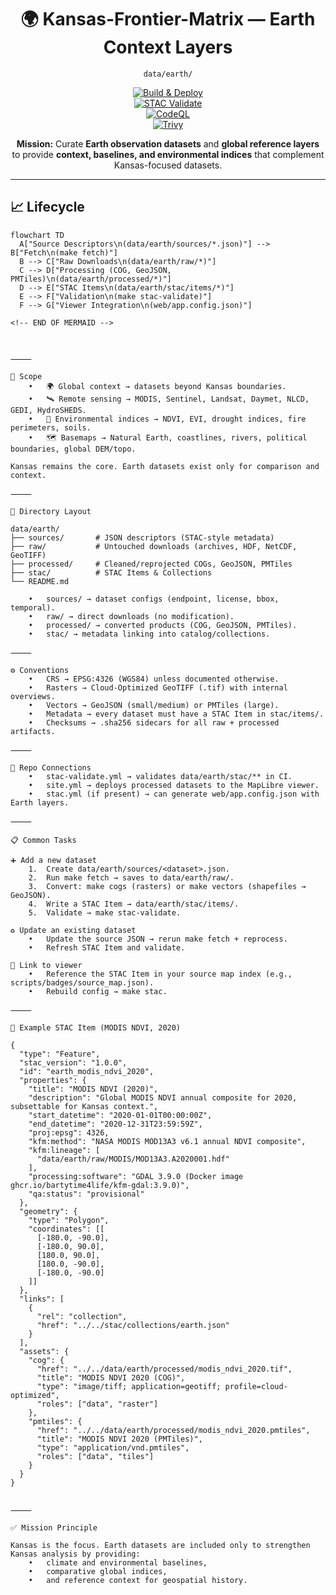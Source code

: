 <div align="center">

# 🌍 Kansas-Frontier-Matrix — Earth Context Layers  
`data/earth/`

[![Build & Deploy](https://github.com/bartytime4life/Kansas-Frontier-Matrix/actions/workflows/site.yml/badge.svg)](https://github.com/bartytime4life/Kansas-Frontier-Matrix/actions/workflows/site.yml)  
[![STAC Validate](https://github.com/bartytime4life/Kansas-Frontier-Matrix/actions/workflows/stac-validate.yml/badge.svg)](https://github.com/bartytime4life/Kansas-Frontier-Matrix/actions/workflows/stac-validate.yml)  
[![CodeQL](https://github.com/bartytime4life/Kansas-Frontier-Matrix/actions/workflows/codeql.yml/badge.svg)](https://github.com/bartytime4life/Kansas-Frontier-Matrix/actions/workflows/codeql.yml)  
[![Trivy](https://github.com/bartytime4life/Kansas-Frontier-Matrix/actions/workflows/trivy.yml/badge.svg)](https://github.com/bartytime4life/Kansas-Frontier-Matrix/actions/workflows/trivy.yml)

**Mission:** Curate **Earth observation datasets** and **global reference layers**  
to provide **context, baselines, and environmental indices** that complement Kansas-focused datasets.

</div>

---

## 📈 Lifecycle

```mermaid
flowchart TD
  A["Source Descriptors\n(data/earth/sources/*.json)"] --> B["Fetch\n(make fetch)"]
  B --> C["Raw Downloads\n(data/earth/raw/*)"]
  C --> D["Processing (COG, GeoJSON, PMTiles)\n(data/earth/processed/*)"]
  D --> E["STAC Items\n(data/earth/stac/items/*)"]
  E --> F["Validation\n(make stac-validate)"]
  F --> G["Viewer Integration\n(web/app.config.json)"]

<!-- END OF MERMAID -->



⸻

🧭 Scope
	•	🌍 Global context → datasets beyond Kansas boundaries.
	•	🛰️ Remote sensing → MODIS, Sentinel, Landsat, Daymet, NLCD, GEDI, HydroSHEDS.
	•	🌱 Environmental indices → NDVI, EVI, drought indices, fire perimeters, soils.
	•	🗺️ Basemaps → Natural Earth, coastlines, rivers, political boundaries, global DEM/topo.

Kansas remains the core. Earth datasets exist only for comparison and context.

⸻

📂 Directory Layout

data/earth/
├── sources/       # JSON descriptors (STAC-style metadata)
├── raw/           # Untouched downloads (archives, HDF, NetCDF, GeoTIFF)
├── processed/     # Cleaned/reprojected COGs, GeoJSON, PMTiles
├── stac/          # STAC Items & Collections
└── README.md

	•	sources/ → dataset configs (endpoint, license, bbox, temporal).
	•	raw/ → direct downloads (no modification).
	•	processed/ → converted products (COG, GeoJSON, PMTiles).
	•	stac/ → metadata linking into catalog/collections.

⸻

⚙️ Conventions
	•	CRS → EPSG:4326 (WGS84) unless documented otherwise.
	•	Rasters → Cloud-Optimized GeoTIFF (.tif) with internal overviews.
	•	Vectors → GeoJSON (small/medium) or PMTiles (large).
	•	Metadata → every dataset must have a STAC Item in stac/items/.
	•	Checksums → .sha256 sidecars for all raw + processed artifacts.

⸻

🔗 Repo Connections
	•	stac-validate.yml → validates data/earth/stac/** in CI.
	•	site.yml → deploys processed datasets to the MapLibre viewer.
	•	stac.yml (if present) → can generate web/app.config.json with Earth layers.

⸻

📋 Common Tasks

➕ Add a new dataset
	1.	Create data/earth/sources/<dataset>.json.
	2.	Run make fetch → saves to data/earth/raw/.
	3.	Convert: make cogs (rasters) or make vectors (shapefiles → GeoJSON).
	4.	Write a STAC Item → data/earth/stac/items/.
	5.	Validate → make stac-validate.

♻️ Update an existing dataset
	•	Update the source JSON → rerun make fetch + reprocess.
	•	Refresh STAC Item and validate.

🔗 Link to viewer
	•	Reference the STAC Item in your source map index (e.g., scripts/badges/source_map.json).
	•	Rebuild config → make stac.

⸻

📑 Example STAC Item (MODIS NDVI, 2020)

{
  "type": "Feature",
  "stac_version": "1.0.0",
  "id": "earth_modis_ndvi_2020",
  "properties": {
    "title": "MODIS NDVI (2020)",
    "description": "Global MODIS NDVI annual composite for 2020, subsettable for Kansas context.",
    "start_datetime": "2020-01-01T00:00:00Z",
    "end_datetime": "2020-12-31T23:59:59Z",
    "proj:epsg": 4326,
    "kfm:method": "NASA MODIS MOD13A3 v6.1 annual NDVI composite",
    "kfm:lineage": [
      "data/earth/raw/MODIS/MOD13A3.A2020001.hdf"
    ],
    "processing:software": "GDAL 3.9.0 (Docker image ghcr.io/bartytime4life/kfm-gdal:3.9.0)",
    "qa:status": "provisional"
  },
  "geometry": {
    "type": "Polygon",
    "coordinates": [[
      [-180.0, -90.0],
      [-180.0, 90.0],
      [180.0, 90.0],
      [180.0, -90.0],
      [-180.0, -90.0]
    ]]
  },
  "links": [
    {
      "rel": "collection",
      "href": "../../stac/collections/earth.json"
    }
  ],
  "assets": {
    "cog": {
      "href": "../../data/earth/processed/modis_ndvi_2020.tif",
      "title": "MODIS NDVI 2020 (COG)",
      "type": "image/tiff; application=geotiff; profile=cloud-optimized",
      "roles": ["data", "raster"]
    },
    "pmtiles": {
      "href": "../../data/earth/processed/modis_ndvi_2020.pmtiles",
      "title": "MODIS NDVI 2020 (PMTiles)",
      "type": "application/vnd.pmtiles",
      "roles": ["data", "tiles"]
    }
  }
}


⸻

✅ Mission Principle

Kansas is the focus. Earth datasets are included only to strengthen Kansas analysis by providing:
	•	climate and environmental baselines,
	•	comparative global indices,
	•	and reference context for geospatial history.